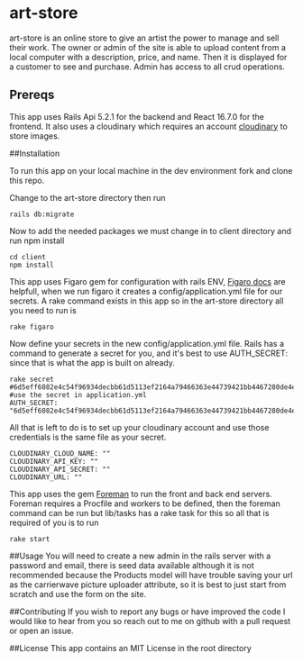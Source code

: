 # art-store

art-store is an online store to give an artist the power to manage and sell their work. The owner or admin of the site is able to upload content from a local computer with a description, price, and name. Then it is displayed for a customer to see and purchase. Admin has access to all crud operations.

## Prereqs

This app uses Rails Api 5.2.1 for the backend and React 16.7.0 for the frontend. It also uses a cloudinary which requires an account [cloudinary](https://cloudinary.com/) to store images.

##Installation

To run this app on your local machine in the dev environment fork and clone this repo.

Change to the art-store directory then run
```
rails db:migrate 
```
Now to add the needed packages we must change in to client directory and run npm install
```
cd client
npm install
```
This app uses Figaro gem for configuration with rails ENV, [Figaro docs](https://github.com/laserlemon/figaro) are helpfull, when we run figaro it creates a config/application.yml file for our secrets. A rake command exists in this app so in the art-store directory all you need to run is 
```
rake figaro
```
Now define your secrets in the new config/application.yml file. Rails has a command to generate a secret for you, and it's best to use AUTH_SECRET: since that is what the app is built on already.
```
rake secret
#6d5eff6082e4c54f96934decbb61d5113ef2164a79466363e44739421bb4467280de4e554f3fac8b9996ade3a64558d6b69c043bba954261af3dd73fd5041205
#use the secret in application.yml
AUTH_SECRET: "6d5eff6082e4c54f96934decbb61d5113ef2164a79466363e44739421bb4467280de4e554f3fac8b9996ade3a64558d6b69c043bba954261af3dd73fd5041205"
```
All that is left to do is to set up your cloudinary account and use those credentials is the same file as your secret.
```
CLOUDINARY_CLOUD_NAME: ""
CLOUDINARY_API_KEY: "" 
CLOUDINARY_API_SECRET: ""
CLOUDINARY_URL: ""
```
This app uses the gem [Foreman](https://github.com/ddollar/foreman) to run the front and back end servers. Foreman requires a Procfile and workers to be defined, then the foreman command can be run but lib/tasks has a rake task for this so all that is required of you is to run 
```
rake start
```

##Usage
You will need to create a new admin in the rails server with a password and email, there is seed data available although it is not recommended because the Products model will have trouble saving your url as the carrierwave picture uploader attribute, so it is best to just start from scratch and use the form on the site.


##Contributing
If you wish to report any bugs or have improved the code I would like to hear from you so reach out to me on github with a pull request or open an issue.

##License 
This app contains an MIT License in the root directory